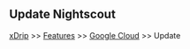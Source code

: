 ## Update Nightscout
[xDrip](../../README.md) >> [Features](../Features_page.md) >> [Google Cloud](./GoogleCloud.md) >> Update  
